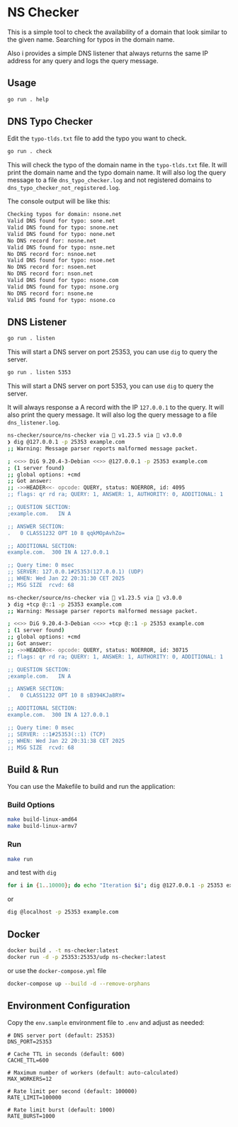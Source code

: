 # NS Checker

This is a simple tool to check the availability of a domain that look similar to the given name. Searching for typos in the domain name.

Also i provides a simple DNS listener that always returns the same IP address for any query and logs the query message.

## Usage

```bash
go run . help
```

## DNS Typo Checker

Edit the `typo-tlds.txt` file to add the typo you want to check.

```bash
go run . check
```

This will check the typo of the domain name in the `typo-tlds.txt` file.
It will print the domain name and the typo domain name.
It will also log the query message to a file `dns_typo_checker.log` and not registered domains to `dns_typo_checker_not_registered.log`.

The console output will be like this:

```bash
Checking typos for domain: nsone.net
Valid DNS found for typo: sone.net
Valid DNS found for typo: snone.net
Valid DNS found for typo: none.net
No DNS record for: nosne.net
Valid DNS found for typo: nsne.net
No DNS record for: nsnoe.net
Valid DNS found for typo: nsoe.net
No DNS record for: nsoen.net
No DNS record for: nson.net
Valid DNS found for typo: nsone.com
Valid DNS found for typo: nsone.org
No DNS record for: nsone.ne
Valid DNS found for typo: nsone.co
```

## DNS Listener

```bash
go run . listen
```

This will start a DNS server on port 25353, you can use `dig` to query the server.

```bash
go run . listen 5353
```

This will start a DNS server on port 5353, you can use `dig` to query the server.

It will always response a A record with the IP `127.0.0.1` to the query.
It will also print the query message.
It will also log the query message to a file `dns_listener.log`.

```bash
ns-checker/source/ns-checker via 🐹 v1.23.5 via 💎 v3.0.0 
❯ dig @127.0.0.1 -p 25353 example.com
;; Warning: Message parser reports malformed message packet.

; <<>> DiG 9.20.4-3-Debian <<>> @127.0.0.1 -p 25353 example.com
; (1 server found)
;; global options: +cmd
;; Got answer:
;; ->>HEADER<<- opcode: QUERY, status: NOERROR, id: 4095
;; flags: qr rd ra; QUERY: 1, ANSWER: 1, AUTHORITY: 0, ADDITIONAL: 1

;; QUESTION SECTION:
;example.com.   IN A

;; ANSWER SECTION:
.   0 CLASS1232 OPT 10 8 qqkMOpAvhZo=

;; ADDITIONAL SECTION:
example.com.  300 IN A 127.0.0.1

;; Query time: 0 msec
;; SERVER: 127.0.0.1#25353(127.0.0.1) (UDP)
;; WHEN: Wed Jan 22 20:31:30 CET 2025
;; MSG SIZE  rcvd: 68
```

```bash
ns-checker/source/ns-checker via 🐹 v1.23.5 via 💎 v3.0.0 
❯ dig +tcp @::1 -p 25353 example.com    
;; Warning: Message parser reports malformed message packet.

; <<>> DiG 9.20.4-3-Debian <<>> +tcp @::1 -p 25353 example.com
; (1 server found)
;; global options: +cmd
;; Got answer:
;; ->>HEADER<<- opcode: QUERY, status: NOERROR, id: 30715
;; flags: qr rd ra; QUERY: 1, ANSWER: 1, AUTHORITY: 0, ADDITIONAL: 1

;; QUESTION SECTION:
;example.com.   IN A

;; ANSWER SECTION:
.   0 CLASS1232 OPT 10 8 sB394KJa8RY=

;; ADDITIONAL SECTION:
example.com.  300 IN A 127.0.0.1

;; Query time: 0 msec
;; SERVER: ::1#25353(::1) (TCP)
;; WHEN: Wed Jan 22 20:31:38 CET 2025
;; MSG SIZE  rcvd: 68

```

## Build & Run

You can use the Makefile to build and run the application:

### Build Options

```bash
make build-linux-amd64
make build-linux-armv7
```

### Run

```bash
make run
```

and test with `dig`

```bash
for i in {1..10000}; do echo "Iteration $i"; dig @127.0.0.1 -p 25353 example.com SOA; done
```

or

```bash
dig @localhost -p 25353 example.com
```

## Docker

```bash
docker build . -t ns-checker:latest
docker run -d -p 25353:25353/udp ns-checker:latest
```

or use the `docker-compose.yml` file

```bash
docker-compose up --build -d --remove-orphans
```

## Environment Configuration

Copy the `env.sample` environment file to `.env` and adjust as needed:

```text
# DNS server port (default: 25353)
DNS_PORT=25353

# Cache TTL in seconds (default: 600)
CACHE_TTL=600

# Maximum number of workers (default: auto-calculated)
MAX_WORKERS=12

# Rate limit per second (default: 100000)
RATE_LIMIT=100000

# Rate limit burst (default: 1000)
RATE_BURST=1000
```
